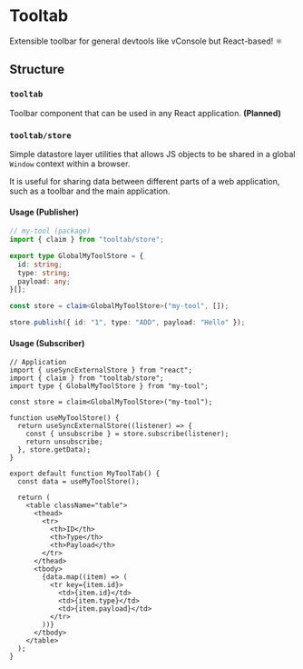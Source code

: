 # Tooltab

Extensible toolbar for general devtools like vConsole but React-based! ⚛️

## Structure

### `tooltab`

Toolbar component that can be used in any React application. **(Planned)**

### `tooltab/store`

Simple datastore layer utilities that allows JS objects to be shared in a global `Window` context within a browser.

It is useful for sharing data between different parts of a web application, such as a toolbar and the main application.

#### Usage (Publisher)

```ts
// my-tool (package)
import { claim } from "tooltab/store";

export type GlobalMyToolStore = {
  id: string;
  type: string;
  payload: any;
}[];

const store = claim<GlobalMyToolStore>("my-tool", []);

store.publish({ id: "1", type: "ADD", payload: "Hello" });
```

#### Usage (Subscriber)

```tsx
// Application
import { useSyncExternalStore } from "react";
import { claim } from "tooltab/store";
import type { GlobalMyToolStore } from "my-tool";

const store = claim<GlobalMyToolStore>("my-tool");

function useMyToolStore() {
  return useSyncExternalStore((listener) => {
    const { unsubscribe } = store.subscribe(listener);
    return unsubscribe;
  }, store.getData);
}

export default function MyToolTab() {
  const data = useMyToolStore();

  return (
    <table className="table">
      <thead>
        <tr>
          <th>ID</th>
          <th>Type</th>
          <th>Payload</th>
        </tr>
      </thead>
      <tbody>
        {data.map((item) => (
          <tr key={item.id}>
            <td>{item.id}</td>
            <td>{item.type}</td>
            <td>{item.payload}</td>
          </tr>
        ))}
      </tbody>
    </table>
  );
}
```
